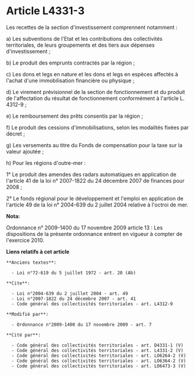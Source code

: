 # Article L4331-3

Les recettes de la section d'investissement comprennent notamment : 

a) Les subventions de l'Etat et les contributions des collectivités territoriales, de leurs groupements et des tiers aux
dépenses d'investissement ; 

b) Le produit des emprunts contractés par la région ; 

c) Les dons et legs en nature et les dons et legs en espèces affectés à l'achat d'une immobilisation financière ou
physique ; 

d) Le virement prévisionnel de la section de fonctionnement et du produit de l'affectation du résultat de fonctionnement
conformément à l'article L. 4312-9 ; 

e) Le remboursement des prêts consentis par la région ; 

f) Le produit des cessions d'immobilisations, selon les modalités fixées par décret ; 

g) Les versements au titre du Fonds de compensation pour la taxe sur la valeur ajoutée ; 

h) Pour les régions d'outre-mer : 

1° Le produit des amendes des radars automatiques en application de l'article 41 de la loi n° 2007-1822 du 24 décembre 2007
de finances pour 2008 ; 

2° Le fonds régional pour le développement et l'emploi en application de l'article 49 de la loi n° 2004-639 du 2 juillet 2004
relative à l'octroi de mer.

**Nota:**

Ordonnance n° 2009-1400 du 17 novembre 2009 article 13 : Les dispositions de la présente ordonnance entrent en vigueur à
compter de l'exercice 2010.

**Liens relatifs à cet article**

	**Anciens textes**:

	  - Loi n°72-619 du 5 juillet 1972 - art. 20 (Ab)

	**Cite**:

	  - Loi n°2004-639 du 2 juillet 2004 - art. 49
	  - Loi n°2007-1822 du 24 décembre 2007 - art. 41
	  - Code général des collectivités territoriales - art. L4312-9

	**Modifié par**:

	  - Ordonnance n°2009-1400 du 17 novembre 2009 - art. 7

	**Cité par**:

	  - Code général des collectivités territoriales - art. D4331-1 (V)
	  - Code général des collectivités territoriales - art. L4331-2 (V)
	  - Code général des collectivités territoriales - art. LO6264-2 (V)
	  - Code général des collectivités territoriales - art. LO6364-2 (V)
	  - Code général des collectivités territoriales - art. LO6473-3 (V)
